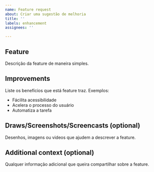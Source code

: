```yaml
---
name: Feature request
about: Criar uma sugestão de melhoria
title: ''
labels: enhancement
assignees: ''

---
```


## Feature
Descrição da feature de maneira simples.

## Improvements
Liste os benefícios que está feature traz. Exemplos:
- Fácilita acessibilidade
- Acelera o processo do usuário
- Automatiza a tarefa

## Draws/Screenshots/Screencasts (optional)
Desenhos, imagens ou videos que ajudem a descrever a feature.

## Additional context (optional)
Qualquer informação adicional que queira compartilhar sobre a feature.
